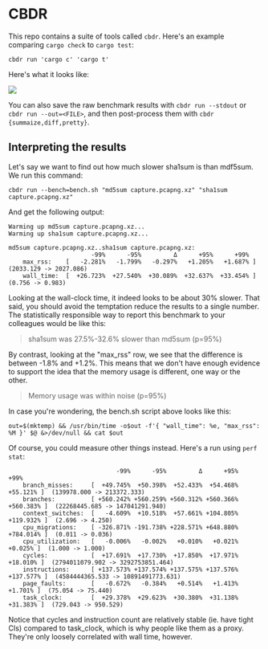 # CBDR

This repo contains a suite of tools called `cbdr`.  Here's an example comparing
`cargo check` to `cargo test`:

```
cbdr run 'cargo c' 'cargo t'
```

Here's what it looks like:

<img src=https://github.com/asayers/cbdr/raw/master/demo.gif>

You can also save the raw benchmark results with `cbdr run --stdout`
or `cbdr run --out=<FILE>`, and then post-process them with `cbdr
{summaize,diff,pretty}`.

## Interpreting the results

Let's say we want to find out how much slower sha1sum is than mdf5sum.  We run this command:

```
cbdr run --bench=bench.sh "md5sum capture.pcapng.xz" "sha1sum capture.pcapng.xz"
```

And get the following output:

```
Warming up md5sum capture.pcapng.xz...
Warming up sha1sum capture.pcapng.xz...

md5sum capture.pcapng.xz..sha1sum capture.pcapng.xz:
                       -99%      -95%         Δ      +95%      +99%
    max_rss:    [   -2.281%   -1.799%   -0.297%   +1.205%   +1.687% ]  (2033.129 -> 2027.086)
    wall_time:  [  +26.723%  +27.540%  +30.089%  +32.637%  +33.454% ]  (0.756 -> 0.983)
```

Looking at the wall-clock time, it indeed looks to be about 30% slower.
That said, you should avoid the temptation reduce the results to a single
number.  The statistically responsible way to report this benchmark to your
colleagues would be like this:

> sha1sum was 27.5%-32.6% slower than md5sum (p=95%)

By contrast, looking at the "max_rss" row, we see that the difference is
between -1.8% and +1.2%.  This means that we don't have enough evidence to
support the idea that the memory usage is different, one way or the other.

> Memory usage was within noise (p=95%)

In case you're wondering, the bench.sh script above looks like this:

```
out=$(mktemp) && /usr/bin/time -o$out -f'{ "wall_time": %e, "max_rss": %M }' $@ &>/dev/null && cat $out
```

Of course, you could measure other things instead.  Here's a run using
`perf stat`:

```
                              -99%      -95%         Δ      +95%      +99%
    branch_misses:     [  +49.745%  +50.398%  +52.433%  +54.468%  +55.121% ]  (139978.000 -> 213372.333)
    branches:          [ +560.242% +560.259% +560.312% +560.366% +560.383% ]  (22268445.685 -> 147041291.940)
    context_switches:  [   -4.609%  +10.518%  +57.661% +104.805% +119.932% ]  (2.696 -> 4.250)
    cpu_migrations:    [ -326.871% -191.738% +228.571% +648.880% +784.014% ]  (0.011 -> 0.036)
    cpu_utilization:   [   -0.006%   -0.002%   +0.010%   +0.021%   +0.025% ]  (1.000 -> 1.000)
    cycles:            [  +17.691%  +17.730%  +17.850%  +17.971%  +18.010% ]  (2794011079.902 -> 3292753851.464)
    instructions:      [ +137.573% +137.574% +137.575% +137.576% +137.577% ]  (4584444365.533 -> 10891491773.631)
    page_faults:       [   -0.672%   -0.384%   +0.514%   +1.413%   +1.701% ]  (75.054 -> 75.440)
    task_clock:        [  +29.378%  +29.623%  +30.380%  +31.138%  +31.383% ]  (729.043 -> 950.529)
```

Notice that cycles and instruction count are relatively stable (ie. have
tight CIs) compared to task_clock, which is why people like them as a proxy.
They're only loosely correlated with wall time, however.
